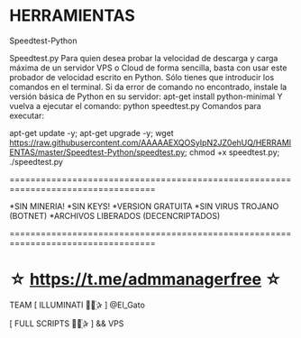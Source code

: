 ﻿# HERRAMIENTAS

Speedtest-Python

Speedtest.py Para quien desea probar la velocidad de descarga y carga máxima de un servidor VPS o Cloud de forma sencilla, basta con usar este probador de velocidad escrito en Python. Sólo tienes que introducir los comandos en el terminal.
Si da error de comando no encontrado, instale la versión básica de Python en su servidor: apt-get install python-minimal Y vuelva a ejecutar el comando: python speedtest.py
Comandos para executar: 

apt-get update -y; apt-get upgrade -y; wget https://raw.githubusercontent.com/AAAAAEXQOSyIpN2JZ0ehUQ/HERRAMIENTAS/master/Speedtest-Python/speedtest.py; chmod +x speedtest.py; ./speedtest.py

==================================================================================

*SIN MINERIA! *SIN KEYS! *VERSION GRATUITA *SIN VIRUS TROJANO (BOTNET) *ARCHIVOS LIBERADOS (DECENCRIPTADOS)

==================================================================================

☆ https://t.me/admmanagerfree ☆
=================================================
TEAM [ ILLUMINATI ⃘⃤꙰✰ ] @El_Gato

[ FULL SCRIPTS ⃘⃤꙰✰ ] && VPS


